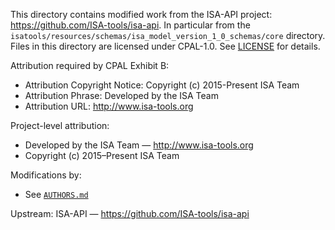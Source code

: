 This directory contains modified work from the ISA-API project: https://github.com/ISA-tools/isa-api. In particular from the ``isatools/resources/schemas/isa_model_version_1_0_schemas/core`` directory. Files in this directory are licensed under CPAL-1.0. See [LICENSE](./LICENSE) for details.

Attribution required by CPAL Exhibit B:
  - Attribution Copyright Notice: Copyright (c) 2015-Present ISA Team
  - Attribution Phrase: Developed by the ISA Team
  - Attribution URL: http://www.isa-tools.org

Project-level attribution:
  - Developed by the ISA Team — http://www.isa-tools.org
  - Copyright (c) 2015–Present ISA Team

Modifications by:
  - See [``AUTHORS.md``](../../AUTHORS.md)

Upstream:
  ISA-API — https://github.com/ISA-tools/isa-api